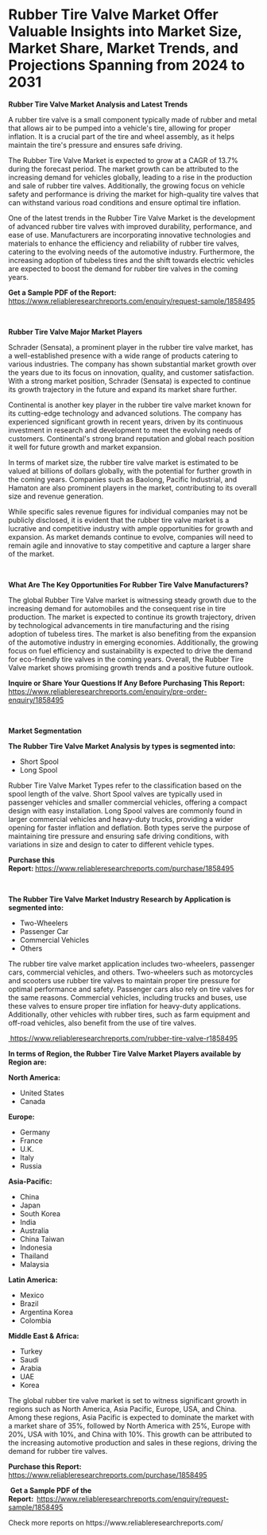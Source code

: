 <p><h1>Rubber Tire Valve Market Offer Valuable Insights into Market Size, Market Share, Market Trends, and Projections Spanning from 2024 to 2031</h1></p><p><strong>Rubber Tire Valve Market Analysis and Latest Trends</strong></p>
<p><p>A rubber tire valve is a small component typically made of rubber and metal that allows air to be pumped into a vehicle's tire, allowing for proper inflation. It is a crucial part of the tire and wheel assembly, as it helps maintain the tire's pressure and ensures safe driving.</p><p>The Rubber Tire Valve Market is expected to grow at a CAGR of 13.7% during the forecast period. The market growth can be attributed to the increasing demand for vehicles globally, leading to a rise in the production and sale of rubber tire valves. Additionally, the growing focus on vehicle safety and performance is driving the market for high-quality tire valves that can withstand various road conditions and ensure optimal tire inflation.</p><p>One of the latest trends in the Rubber Tire Valve Market is the development of advanced rubber tire valves with improved durability, performance, and ease of use. Manufacturers are incorporating innovative technologies and materials to enhance the efficiency and reliability of rubber tire valves, catering to the evolving needs of the automotive industry. Furthermore, the increasing adoption of tubeless tires and the shift towards electric vehicles are expected to boost the demand for rubber tire valves in the coming years.</p></p>
<p><strong>Get a Sample PDF of the Report:&nbsp;</strong> <a href="https://www.reliableresearchreports.com/enquiry/request-sample/1858495">https://www.reliableresearchreports.com/enquiry/request-sample/1858495</a></p>
<p>&nbsp;</p>
<p><strong>Rubber Tire Valve Major Market Players</strong></p>
<p><p>Schrader (Sensata), a prominent player in the rubber tire valve market, has a well-established presence with a wide range of products catering to various industries. The company has shown substantial market growth over the years due to its focus on innovation, quality, and customer satisfaction. With a strong market position, Schrader (Sensata) is expected to continue its growth trajectory in the future and expand its market share further.</p><p>Continental is another key player in the rubber tire valve market known for its cutting-edge technology and advanced solutions. The company has experienced significant growth in recent years, driven by its continuous investment in research and development to meet the evolving needs of customers. Continental's strong brand reputation and global reach position it well for future growth and market expansion.</p><p>In terms of market size, the rubber tire valve market is estimated to be valued at billions of dollars globally, with the potential for further growth in the coming years. Companies such as Baolong, Pacific Industrial, and Hamaton are also prominent players in the market, contributing to its overall size and revenue generation.</p><p>While specific sales revenue figures for individual companies may not be publicly disclosed, it is evident that the rubber tire valve market is a lucrative and competitive industry with ample opportunities for growth and expansion. As market demands continue to evolve, companies will need to remain agile and innovative to stay competitive and capture a larger share of the market.</p></p>
<p>&nbsp;</p>
<p><strong>What Are The Key Opportunities For Rubber Tire Valve Manufacturers?</strong></p>
<p><p>The global Rubber Tire Valve market is witnessing steady growth due to the increasing demand for automobiles and the consequent rise in tire production. The market is expected to continue its growth trajectory, driven by technological advancements in tire manufacturing and the rising adoption of tubeless tires. The market is also benefiting from the expansion of the automotive industry in emerging economies. Additionally, the growing focus on fuel efficiency and sustainability is expected to drive the demand for eco-friendly tire valves in the coming years. Overall, the Rubber Tire Valve market shows promising growth trends and a positive future outlook.</p></p>
<p><strong>Inquire or Share Your Questions If Any Before Purchasing This Report:</strong> <a href="https://www.reliableresearchreports.com/enquiry/pre-order-enquiry/1858495">https://www.reliableresearchreports.com/enquiry/pre-order-enquiry/1858495</a></p>
<p>&nbsp;</p>
<p><strong>Market Segmentation</strong></p>
<p><strong>The Rubber Tire Valve Market Analysis by types is segmented into:</strong></p>
<p><ul><li>Short Spool</li><li>Long Spool</li></ul></p>
<p><p>Rubber Tire Valve Market Types refer to the classification based on the spool length of the valve. Short Spool valves are typically used in passenger vehicles and smaller commercial vehicles, offering a compact design with easy installation. Long Spool valves are commonly found in larger commercial vehicles and heavy-duty trucks, providing a wider opening for faster inflation and deflation. Both types serve the purpose of maintaining tire pressure and ensuring safe driving conditions, with variations in size and design to cater to different vehicle types.</p></p>
<p><strong>Purchase this Report:&nbsp;</strong><a href="https://www.reliableresearchreports.com/purchase/1858495">https://www.reliableresearchreports.com/purchase/1858495</a></p>
<p>&nbsp;</p>
<p><strong>The Rubber Tire Valve Market Industry Research by Application is segmented into:</strong></p>
<p><ul><li>Two-Wheelers</li><li>Passenger Car</li><li>Commercial Vehicles</li><li>Others</li></ul></p>
<p><p>The rubber tire valve market application includes two-wheelers, passenger cars, commercial vehicles, and others. Two-wheelers such as motorcycles and scooters use rubber tire valves to maintain proper tire pressure for optimal performance and safety. Passenger cars also rely on tire valves for the same reasons. Commercial vehicles, including trucks and buses, use these valves to ensure proper tire inflation for heavy-duty applications. Additionally, other vehicles with rubber tires, such as farm equipment and off-road vehicles, also benefit from the use of tire valves.</p></p>
<p><a href="https://www.reliableresearchreports.com/rubber-tire-valve-r1858495">&nbsp;https://www.reliableresearchreports.com/rubber-tire-valve-r1858495</a></p>
<p><strong>In terms of Region, the Rubber Tire Valve Market Players available by Region are:</strong></p>
<p>
    <p> <strong> North America: </strong>
        <ul>
            <li>United States</li>
            <li>Canada</li>
        </ul>
        </p> 
    <p> <strong> Europe: </strong>
        <ul>
            <li>Germany</li>
            <li>France</li>
            <li>U.K.</li>
            <li>Italy</li>
            <li>Russia</li>
        </ul>
        </p> 
    <p> <strong> Asia-Pacific: </strong>
        <ul>
            <li>China</li>
            <li>Japan</li>
            <li>South Korea</li>
            <li>India</li>
            <li>Australia</li>
            <li>China Taiwan</li>
            <li>Indonesia</li>
            <li>Thailand</li>
            <li>Malaysia</li>
        </ul>
        </p> 
    <p> <strong> Latin America: </strong>
        <ul>
            <li>Mexico</li>
            <li>Brazil</li>
            <li>Argentina Korea</li>
            <li>Colombia</li>
        </ul>
        </p> 
    <p> <strong> Middle East & Africa: </strong>
        <ul>
            <li>Turkey</li>
            <li>Saudi</li>
            <li>Arabia</li>
            <li>UAE</li>
            <li>Korea</li>
        </ul>
    </p>
    </p>
<p><p>The global rubber tire valve market is set to witness significant growth in regions such as North America, Asia Pacific, Europe, USA, and China. Among these regions, Asia Pacific is expected to dominate the market with a market share of 35%, followed by North America with 25%, Europe with 20%, USA with 10%, and China with 10%. This growth can be attributed to the increasing automotive production and sales in these regions, driving the demand for rubber tire valves.</p></p>
<p><strong>Purchase this Report: </strong><a href="https://www.reliableresearchreports.com/purchase/1858495">https://www.reliableresearchreports.com/purchase/1858495</a></p>
<p>&nbsp;<strong>Get a Sample PDF of the Report:&nbsp;&nbsp;</strong><a href="https://www.reliableresearchreports.com/enquiry/request-sample/1858495">https://www.reliableresearchreports.com/enquiry/request-sample/1858495</a></p>
<p><strong></strong></p>
<p>Check more reports on https://www.reliableresearchreports.com/</p>